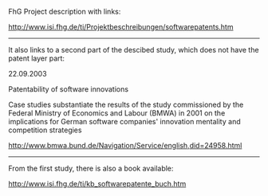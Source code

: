 FhG Project description with links:

<http://www.isi.fhg.de/ti/Projektbeschreibungen/softwarepatents.htm>

------------------------------------------------------------------------

It also links to a second part of the descibed study, which does not
have the patent layer part:

22.09.2003

Patentability of software innovations

Case studies substantiate the results of the study commissioned by the
Federal Ministry of Economics and Labour (BMWA) in 2001 on the
implications for German software companies\' innovation mentality and
competition strategies

<http://www.bmwa.bund.de/Navigation/Service/english,did=24958.html>

------------------------------------------------------------------------

From the first study, there is also a book available:

<http://www.isi.fhg.de/ti/kb_softwarepatente_buch.htm>
